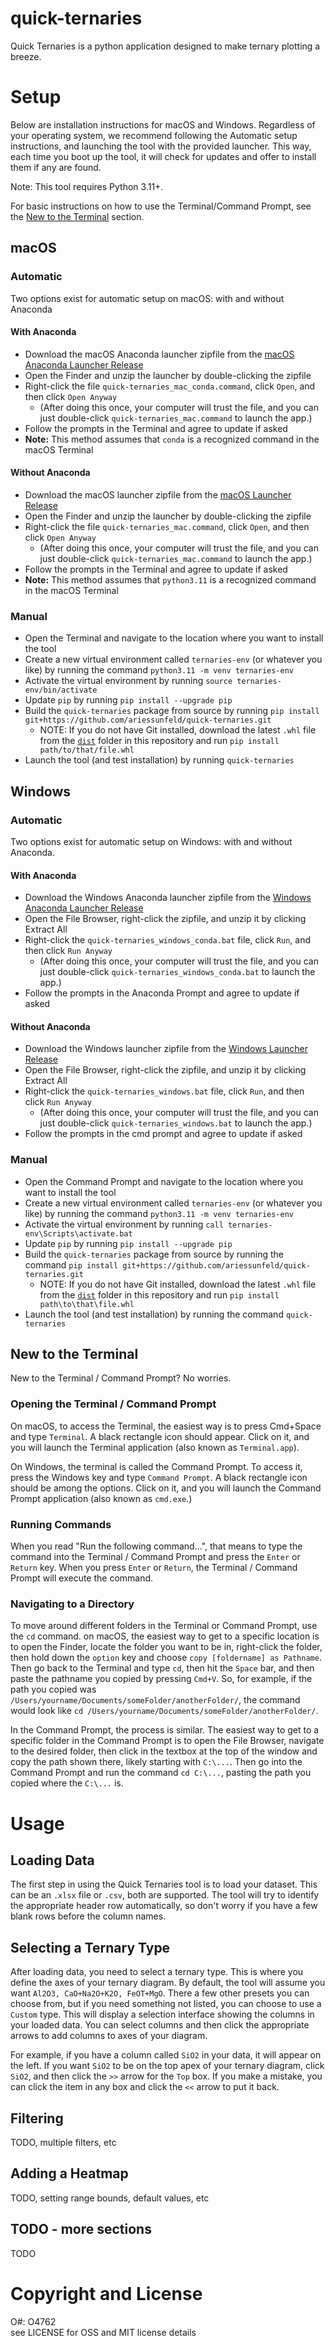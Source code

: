 # quick-ternaries

Quick Ternaries is a python application designed to make ternary plotting a breeze. 

# Setup

Below are installation instructions for macOS and Windows. Regardless of your operating system, we recommend following the Automatic setup instructions, and launching the tool with the provided launcher. This way, each time you boot up the tool, it will check for updates and offer to install them if any are found.

Note: This tool requires Python 3.11+.

For basic instructions on how to use the Terminal/Command Prompt, see the [New to the Terminal](#new-to-the-terminal) section.

## macOS

### Automatic

Two options exist for automatic setup on macOS: with and without Anaconda

#### With Anaconda

- Download the macOS Anaconda launcher zipfile from the [macOS Anaconda Launcher Release](https://github.com/ariessunfeld/quick-ternaries/releases/download/mac-conda-launcher/quick-ternaries-mac-conda-launcher.zip)
- Open the Finder and unzip the launcher by double-clicking the zipfile
- Right-click the file `quick-ternaries_mac_conda.command`, click `Open`, and then click `Open Anyway`
  - (After doing this once, your computer will trust the file, and you can just double-click `quick-ternaries_mac.command` to launch the app.)
- Follow the prompts in the Terminal and agree to update if asked
- **Note:** This method assumes that `conda` is a recognized command in the macOS Terminal

#### Without Anaconda

- Download the macOS launcher zipfile from the [macOS Launcher Release](https://github.com/ariessunfeld/quick-ternaries/releases/download/mac-launcher/quick-ternaries-mac-launcher.zip)
- Open the Finder and unzip the launcher by double-clicking the zipfile
- Right-click the file `quick-ternaries_mac.command`, click `Open`, and then click `Open Anyway`
  - (After doing this once, your computer will trust the file, and you can just double-click `quick-ternaries_mac.command` to launch the app.)
- Follow the prompts in the Terminal and agree to update if asked
- **Note:** This method assumes that `python3.11` is a recognized command in the macOS Terminal

### Manual

- Open the Terminal and navigate to the location where you want to install the tool
- Create a new virtual environment called `ternaries-env` (or whatever you like) by running the command `python3.11 -m venv ternaries-env`
- Activate the virtual environment by running `source ternaries-env/bin/activate`
- Update `pip` by running `pip install --upgrade pip`
- Build the `quick-ternaries` package from source by running `pip install git+https://github.com/ariessunfeld/quick-ternaries.git`
  - NOTE: If you do not have Git installed, download the latest `.whl` file from the [`dist`](https://github.com/ariessunfeld/quick-ternaries/tree/main/dist) folder in this repository and run `pip install path/to/that/file.whl`
- Launch the tool (and test installation) by running `quick-ternaries`

## Windows

### Automatic

Two options exist for automatic setup on Windows: with and without Anaconda.

#### With Anaconda

- Download the Windows Anaconda launcher zipfile from the [Windows Anaconda Launcher Release](https://github.com/ariessunfeld/quick-ternaries/releases/download/windows-conda-launcher/quick-ternaries-windows-conda-launcher.zip)
- Open the File Browser, right-click the zipfile, and unzip it by clicking Extract All
- Right-click the `quick-ternaries_windows_conda.bat` file, click `Run`, and then click `Run Anyway`
  - (After doing this once, your computer will trust the file, and you can just double-click `quick-ternaries_windows_conda.bat` to launch the app.)
- Follow the prompts in the Anaconda Prompt and agree to update if asked

#### Without Anaconda

- Download the Windows launcher zipfile from the [Windows Launcher Release](https://github.com/ariessunfeld/quick-ternaries/releases/download/windows-launcher/quick-ternaries-windows-launcher.zip)
- Open the File Browser, right-click the zipfile, and unzip it by clicking Extract All
- Right-click the `quick-ternaries_windows.bat` file, click `Run`, and then click `Run Anyway`
  - (After doing this once, your computer will trust the file, and you can just double-click `quick-ternaries_windows.bat` to launch the app.)
- Follow the prompts in the cmd prompt and agree to update if asked

### Manual

- Open the Command Prompt and navigate to the location where you want to install the tool
- Create a new virtual environment called `ternaries-env` (or whatever you like) by running the command `python3.11 -m venv ternaries-env`
- Activate the virtual environment by running `call ternaries-env\Scripts\activate.bat`
- Update `pip` by running `pip install --upgrade pip`
- Build the `quick-ternaries` package from source by running the command `pip install git+https://github.com/ariessunfeld/quick-ternaries.git`
  - NOTE: If you do not have Git installed, download the latest `.whl` file from the [`dist`](https://github.com/ariessunfeld/quick-ternaries/tree/main/dist) folder in this repository and run `pip install path\to\that\file.whl`
- Launch the tool (and test installation) by running the command `quick-ternaries`

## New to the Terminal

New to the Terminal / Command Prompt? No worries. 

### Opening the Terminal / Command Prompt

On macOS, to access the Terminal, the easiest way is to press Cmd+Space and type `Terminal`. A black rectangle icon should appear. Click on it, and you will launch the Terminal application (also known as `Terminal.app`).

On Windows, the terminal is called the Command Prompt. To access it, press the Windows key and type `Command Prompt`. A black rectangle icon should be among the options. Click on it, and you will launch the Command Prompt application (also known as `cmd.exe`.)

### Running Commands

When you read "Run the following command...", that means to type the command into the Terminal / Command Prompt and press the `Enter` or `Return` key. When you press `Enter` or `Return`, the Terminal / Command Prompt will execute the command.

### Navigating to a Directory

To move around different folders in the Terminal or Command Prompt, use the `cd` command. on macOS, the easiest way to get to a specific location is to open the Finder, locate the folder you want to be in, right-click the folder, then hold down the `option` key and choose `copy [foldername] as Pathname`. Then go back to the Terminal and type `cd`, then hit the `Space` bar, and then paste the pathname you copied by pressing `Cmd+V`. So, for example, if the path you copied was `/Users/yourname/Documents/someFolder/anotherFolder/`, the command would look like `cd /Users/yourname/Documents/someFolder/anotherFolder/`. 

In the Command Prompt, the process is similar. The easiest way to get to a specific folder in the Command Prompt is to open the File Browser, navigate to the desired folder, then click in the textbox at the top of the window and copy the path shown there, likely starting with `C:\...`. Then go into the Command Prompt and run the command `cd C:\...`, pasting the path you copied where the `C:\...` is.

# Usage

## Loading Data

The first step in using the Quick Ternaries tool is to load your dataset. This can be an `.xlsx` file or `.csv`, both are supported. The tool will try to identify the appropriate header row automatically, so don't worry if you have a few blank rows before the column names.

## Selecting a Ternary Type

After loading data, you need to select a ternary type. This is where you define the axes of your ternary diagram. By default, the tool will assume you want `Al2O3, CaO+Na2O+K2O, FeOT+MgO`. There a few other presets you can choose from, but if you need something not listed, you can choose to use a `Custom` type. This will display a selection interface showing the columns in your loaded data. You can select columns and then click the appropriate arrows to add columns to axes of your diagram. 

For example, if you have a column called `SiO2` in your data, it will appear on the left. If you want `SiO2` to be on the top apex of your ternary diagram, click `SiO2`, and then click the `>>` arrow for the `Top` box. If you make a mistake, you can click the item in any box and click the `<<` arrow to put it back.

## Filtering

TODO, multiple filters, etc

## Adding a Heatmap

TODO, setting range bounds, default values, etc

## TODO - more sections

TODO


# Copyright and License

O#: O4762  
see LICENSE for OSS and MIT license details
